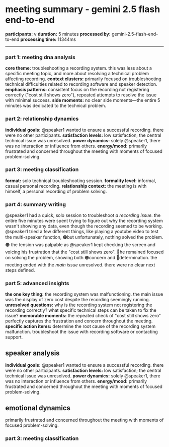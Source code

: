 # meeting summary - gemini 2.5 flash end-to-end

**participants:** v
**duration:** 5 minutes
**processed by:** gemini-2.5-flash-end-to-end
**processing time:** 11344ms

---

### part 1: meeting dna analysis
**core theme:** troubleshooting a recording system. this was less about a specific meeting topic, and more about resolving a technical problem affecting recording.
**context clusters:** primarily focused on troubleshooting technical difficulties related to recording software and speaker detection.
**emphasis patterns:** consistent focus on the recording not registering correctly ("cost still shows zero"), repeated attempts to resolve the issue with minimal success.
**side moments:** no clear side moments—the entire 5 minutes was dedicated to the technical problem.

### part 2: relationship dynamics
**individual goals:** @speaker1 wanted to ensure a successful recording.  there were no other participants.
**satisfaction levels:** low satisfaction; the central technical issue was unresolved.
**power dynamics:** solely @speaker1, there was no interaction or influence from others.
**energy/mood:** primarily frustrated and concerned throughout the meeting with moments of focused problem-solving.

### part 3: meeting classification
**format:** solo technical troubleshooting session.
**formality level:** informal, casual personal recording.
**relationship context:**  the meeting is with himself, a personal recording of problem solving.

### part 4: summary writing

@speaker1 had a quick, solo session to troubleshoot _a recording issue_. the entire five minutes were spent trying to figure out why the recording system wasn't showing any data, even though the recording seemed to be working.  @speaker1 tried a few different things, like playing a youtube video to test the multi-speaker function, 🟠but unfortunately, nothing solved the problem. 🟠 the tension was palpable as @speaker1 kept checking the screen and voicing his frustration that the "cost still shows zero".  🔵he remained focused on solving the problem, showing both 🟠concern and 🔵determination.  the meeting ended with the _main issue_ unresolved.  there were no clear next steps defined.


### part 5: advanced insights
**the one key thing:** the recording system was malfunctioning. the main issue was the display of zero cost despite the recording seemingly running.
**unresolved questions:** why is the recording system not registering the recording correctly? what specific technical steps can be taken to fix the issue?
**memorable moments:** the repeated check of "cost still shows zero" perfectly captures the frustration and concern throughout the meeting.
**specific action items:**  determine the root cause of the recording system malfunction. troubleshoot the issue with recording software or contacting support.

## speaker analysis
**individual goals:** @speaker1 wanted to ensure a successful recording.  there were no other participants.
**satisfaction levels:** low satisfaction; the central technical issue was unresolved.
**power dynamics:** solely @speaker1, there was no interaction or influence from others.
**energy/mood:** primarily frustrated and concerned throughout the meeting with moments of focused problem-solving.

## emotional dynamics
primarily frustrated and concerned throughout the meeting with moments of focused problem-solving.

### part 3: meeting classification
